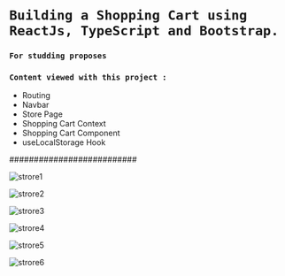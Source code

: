 # `Building a Shopping Cart using ReactJs, TypeScript and Bootstrap.`

### `For studding proposes`

### `Content viewed with this project :`

- Routing
- Navbar
- Store Page
- Shopping Cart Context
- Shopping Cart Component
- useLocalStorage Hook


########################## 


![strore1](https://user-images.githubusercontent.com/21189063/211126387-c91b07ca-144f-4906-b1ba-dfdbeb9876fa.png)

![strore2](https://user-images.githubusercontent.com/21189063/211126393-50074af7-0bba-4437-94ee-d4220340b6dc.png)

![strore3](https://user-images.githubusercontent.com/21189063/211126400-486acf6f-bfdc-433e-9c4c-cc8d1ac19cb9.png)

![strore4](https://user-images.githubusercontent.com/21189063/211126405-00bb4fcd-6f69-45bb-b405-ee5069e81cf0.png)

![strore5](https://user-images.githubusercontent.com/21189063/211126412-29ca3003-984f-4fef-9b3a-0bad17f06da9.png)

![strore6](https://user-images.githubusercontent.com/21189063/211126420-bafa5ede-b077-48c3-b497-c0f3d57adfe1.png)
